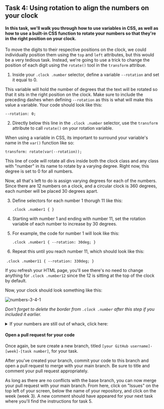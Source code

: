 ## Task 4: Using rotation to align the numbers on your clock

#### In this task, we'll walk you through how to use variables in CSS, as well as how to use a built-in CSS function to rotate your numbers so that they're in the right position on your clock.

To move the digits to their respective positions on the clock, we could individually position them using the `top` and `left` attributes, but this would be a very tedious task.  Instead, we're going to use a trick to change the position of each digit using the `rotate()` tool in the `transform` attribue.

1. Inside your `.clock .number` selector, define a variable `--rotation` and set it equal to 0.  

This variable will hold the number of degrees that the text will be rotated so that it sits in the right position on the clock.  Make sure to include the preceding dashes when defining `--rotation` as this is what will make this value a variable. Your code should look like this:

`--rotation: 0;`

2. Directly below this line in the `.clock .number` selector, use the `transform` attribute to call `rotate()` on your rotation variable.  

When using a variable in CSS, its important to surround your variable's name in the `var()` function like so:

`transform: rotate(var(--rotation));`

This line of code will rotate all divs inside both the clock class and any class with "number" in its name to rotate by a varying degree.  Right now, this degree is set to 0 for all numbers.

Now, all that's left to do is assign varying degrees for each of the numbers.  Since there are 12 numbers on a clock, and a circular clock is 360 degrees, each number will be placed 30 degrees apart. 

3. Define selectors for each number 1 thorugh 11 like this:

   `.clock .number1 { }`

4. Starting with number 1 and ending with number 11, set the rotation variable of each number to increase by 30 degrees.

5. For example, the code for number 1 will look like this:

   `.clock .number1 { --rotation: 30deg; }`

6. Repeat this until you reach number 11, which should look like this:

​		`.clock .number11 { --rotation: 330deg; }`

If you refresh your HTML page, you'll see there's no need to change anything for `.clock .number12` since the 12 is sitting at the top of the clock by default.

Now, your clock should look something like this:

![numbers-3-4-1](https://user-images.githubusercontent.com/32557138/106408779-2307d380-640d-11eb-94b1-1cfd188aaa8c.png)

*Don't forget to delete the border from `.clock .number` after this step if you included it earlier.*

 <details><summary>If your numbers are still out of whack, click here: </summary>
<p>


```css
.clock .number{
    position: absolute;
    width: 100%;
    height: 100%;
    text-align: center;
    color: black;
    --rotation: 0;
    transform: rotate(var(--rotation));
}

.clock .number1 { --rotation: 30deg; }
.clock .number2 { --rotation: 60deg; }
.clock .number3 { --rotation: 90deg; }
.clock .number4 { --rotation: 120deg; }
.clock .number5 { --rotation: 150deg; }
.clock .number6 { --rotation: 180deg; }
.clock .number7 { --rotation: 210deg; }
.clock .number8 { --rotation: 240deg; }
.clock .number9 { --rotation: 270deg; }
.clock .number10 { --rotation: 300deg; }
.clock .number11 { --rotation: 330deg; }
```

</p>
</details>

#### Open a pull request for your code

Once again, be sure create a new branch, titled `[your GitHub username]-[week]-[task number]`, for your task. 

After you've created your branch, commit your code to this branch and open a pull request to merge with your main branch.  Be sure to title and comment your pull request appropriately.

As long as there are no conflicts with the base branch, you can now merge your pull request with your main branch. From here, click on "Issues" on the top left of your screen, below the name of your repository, and click on the week (week 3). A new comment should have appeared for your next task where you'll find the instructions for task 5.

